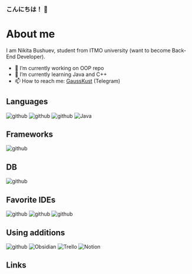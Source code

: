 ### こんにちは！ 👋

# **About me**
I am Nikita Bushuev, student from ITMO university (want to become Back-End Developer).

- 🔭 I’m currently working on OOP repo
- 🌱 I’m currently learning Java and C++
- 📫 How to reach me: [GaussKust](https://t.me/GaussKust) (Telegram)

## **Languages**

![github](https://img.shields.io/badge/C-00599C?style=for-the-badge&logo=c&logoColor=white)
![github](https://img.shields.io/badge/C%2B%2B-00599C?style=for-the-badge&logo=c%2B%2B&logoColor=white)
![github](https://img.shields.io/badge/Haskell-5D4F85?style=for-the-badge&logo=haskell&logoColor=white)
![Java](https://img.shields.io/badge/java-%23ED8B00.svg?style=for-the-badge&logo=java&logoColor=white)

## **Frameworks**

![github](https://img.shields.io/badge/gradle-02303A?style=for-the-badge&logo=gradle&logoColor=white)


## **DB**

![github](https://img.shields.io/badge/SQLite-07405E?style=for-the-badge&logo=sqlite&logoColor=white)


## **Favorite IDEs**

![github](https://img.shields.io/badge/Visual_Studio-5C2D91?style=for-the-badge&logo=visual%20studio&logoColor=white)
![github](https://img.shields.io/badge/VSCode-0078D4?style=for-the-badge&logo=visual%20studio%20code&logoColor=white)
![github](https://img.shields.io/badge/IntelliJ_IDEA-000000.svg?style=for-the-badge&logo=intellij-idea&logoColor=white)


## **Using additions**

![github](https://img.shields.io/badge/GitHub-000000?style=for-the-badge&logo=GitHub&logoColor=white)
![Obsidian](https://img.shields.io/badge/Obsidian-%23483699.svg?style=for-the-badge&logo=obsidian&logoColor=white)
![Trello](https://img.shields.io/badge/Trello-%23026AA7.svg?style=for-the-badge&logo=Trello&logoColor=white)
![Notion](https://img.shields.io/badge/Notion-%23000000.svg?style=for-the-badge&logo=notion&logoColor=white)

## **Links**




<!--
**DsiDerInKo/DsiDerInKo** is a ✨ _special_ ✨ repository because its `README.md` (this file) appears on your GitHub profile.

Here are some ideas to get you started:

- 🔭 I’m currently working on ...
- 🌱 I’m currently learning ...
- 👯 I’m looking to collaborate on ...
- 🤔 I’m looking for help with ...
- 💬 Ask me about ...
- 📫 How to reach me: ...
- 😄 Pronouns: ...
- ⚡ Fun fact: ...
-->
